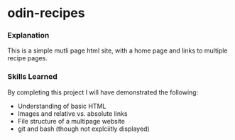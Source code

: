 # odin-recipes

### Explanation
This is a simple mutli page html site, with a home page and links to multiple recipe pages.

### Skills Learned
By completing this project I will have demonstrated the following:
- Understanding of basic HTML
- Images and relative vs. absolute links
- File structure of a multipage website
- git and bash (though not explciitly displayed)
